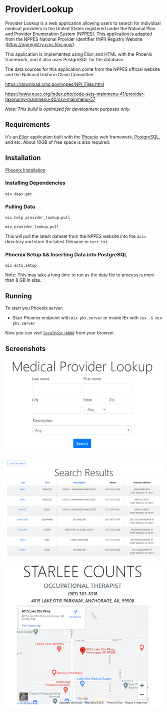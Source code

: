 # ProviderLookup

Provider Lookup is a web application allowing users to search for individual medical providers in the United States registered under the National Plan and Provider Enumeration System (NPPES). This application is adapted from the NPPES National Provider Identifier (NPI) Registry Website (https://npiregistry.cms.hhs.gov/).

This application is implemented using Elixir and HTML with the Phoenix framework, and it also uses PostgreSQL for the database.

The data sources for this application come from the NPPES official website and the National Uniform Claim Committee: 

https://download.cms.gov/nppes/NPI_Files.html

https://www.nucc.org/index.php/code-sets-mainmenu-41/provider-taxonomy-mainmenu-40/csv-mainmenu-57

*Note: This build is optimized for development purposes only.*

## Requirements

It's an [Elixir](http://elixir-lang.org) application built with the [Phoenix](http://www.phoenixframework.org) web framework, [PostgreSQL](https://www.postgresql.org), and etc.  About 10GB of free space is also required.

## Installation

[Phoenix Installation](https://hexdocs.pm/phoenix/installation.html)

### Installing Dependencies
```commandline
mix deps.get
```

### Pulling Data
```commandline
mix help provider_lookup.pull
```
```commandline
mix provider_lookup.pull
```
This will pull the latest dataset from the NPPES website into the `data` directory and store the latest filename in 
`curr.txt`.


### Phoenix Setup && Inserting Data into PostgreSQL
```commandline
mix ecto.setup
```

Note: This may take a long time to run as the data file to process is more than 8 GB in size.

## Running

To start you Phoenix server:
   * Start Phoenix endpoint with `mix phx.server` or inside IEx with `iex -S mix phx.server`

Now you can visit [`localhost:4000`](http://localhost:4000) from your browser.


## Screenshots 

<p align="center">
<img width="650" src="https://github.com/qrede/provider_lookup/blob/master/screenshots/1.png">
</p>

<p align="center">
<img width="650" src="https://github.com/qrede/provider_lookup/blob/master/screenshots/2.png">
</p>

<p align="center">
<img width="650" src="https://github.com/qrede/provider_lookup/blob/master/screenshots/3.png">
</p>
